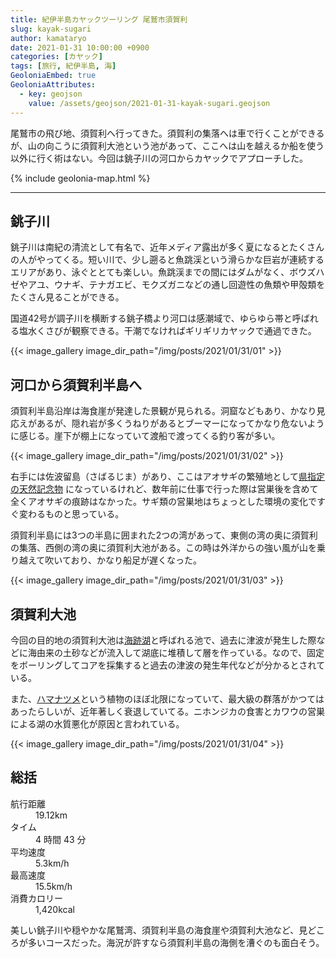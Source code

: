 ```yaml
---
title: 紀伊半島カヤックツーリング 尾鷲市須賀利
slug: kayak-sugari
author: kamataryo
date: 2021-01-31 10:00:00 +0900
categories: [カヤック]
tags: [旅行, 紀伊半島, 海]
GeoloniaEmbed: true
GeoloniaAttributes:
  - key: geojson
    value: /assets/geojson/2021-01-31-kayak-sugari.geojson
---
```


尾鷲市の飛び地、須賀利へ行ってきた。須賀利の集落へは車で行くことができるが、山の向こうに須賀利大池という池があって、ここへは山を越えるか船を使う以外に行く術はない。今回は銚子川の河口からカヤックでアプローチした。

{% include geolonia-map.html %}

---

## 銚子川

銚子川は南紀の清流として有名で、近年メディア露出が多く夏になるとたくさんの人がやってくる。短い川で、少し遡ると魚跳渓という滑らかな巨岩が連続するエリアがあり、泳ぐととても楽しい。魚跳渓までの間にはダムがなく、ボウズハゼやアユ、ウナギ、テナガエビ、モクズガニなどの通し回遊性の魚類や甲殻類をたくさん見ることができる。

国道42号が調子川を横断する銚子橋より河口は感潮域で、ゆらゆら帯と呼ばれる塩水くさびが観察できる。干潮でなければギリギリカヤックで通過できた。

{{< image_gallery image_dir_path="/img/posts/2021/01/31/01" >}}

## 河口から須賀利半島へ

須賀利半島沿岸は海食崖が発達した景観が見られる。洞窟などもあり、かなり見応えがあるが、隠れ岩が多くうねりがあるとブーマーになってかなり危ないように感じる。崖下が棚上になっていて渡船で渡ってくる釣り客が多い。

{{< image_gallery image_dir_path="/img/posts/2021/01/31/02" >}}

右手には佐波留島（さばるじま）があり、ここはアオサギの繁殖地として[県指定の天然記念物](https://www.bunka.pref.mie.lg.jp/Miebunka/mobile/bunkazaiMobile/detail/730697) になっているけれど、数年前に仕事で行った際は営巣後を含めて全くアオサギの痕跡はなかった。サギ類の営巣地はちょっとした環境の変化ですぐ変わるものと思っている。

須賀利半島には3つの半島に囲まれた2つの湾があって、東側の湾の奥に須賀利の集落、西側の湾の奥に須賀利大池がある。この時は外洋からの強い風が山を乗り越えて吹いており、かなり船足が遅くなった。

{{< image_gallery image_dir_path="/img/posts/2021/01/31/03" >}}


## 須賀利大池

今回の目的地の須賀利大池は[海跡湖](https://bunka.nii.ac.jp/heritages/detail/246290)と呼ばれる池で、過去に津波が発生した際などに海由来の土砂などが流入して湖底に堆積して層を作っている。なので、固定をボーリングしてコアを採集すると過去の津波の発生年代などが分かるとされている。

また、[ハマナツメ](https://ja.wikipedia.org/wiki/%E3%83%8F%E3%83%9E%E3%83%8A%E3%83%84%E3%83%A1)という植物のほぼ北限になっていて、最大級の群落がかつてはあったらしいが、近年著しく衰退していてる。ニホンジカの食害とカワウの営巣による湖の水質悪化が原因と言われている。


{{< image_gallery image_dir_path="/img/posts/2021/01/31/04" >}}


## 総括

<dl>
<dt>航行距離</dt><dd>19.12km</dd>
<dt>タイム</dt><dd>4 時間 43 分</dd>
<dt>平均速度</dt><dd>5.3km/h</dd>
<dt>最高速度</dt><dd>15.5km/h</dd>
<dt>消費カロリー</dt><dd>1,420kcal</dd>
</dl>

美しい銚子川や穏やかな尾鷲湾、須賀利半島の海食崖や須賀利大池など、見どころが多いコースだった。海況が許すなら須賀利半島の海側を漕ぐのも面白そう。
